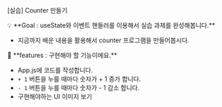 [실습] Counter 만들기

<aside>
💡 **Goal : useState와 이벤트 핸들러를 이용해서 실습 과제를 완성해봅니다.**

</aside>

- 지금까지 배운 내용을 활용해서 counter 프로그램을 만들어봅시다.

<aside>
📌 **features : 구현해야 할 기능이에요.**

</aside>

- App.js에 코드를 작성합니다.
- `+ 1` 버튼을 누를 때마다 숫자가 + 1 증가 합니다.
- `- 1` 버튼을 누를 때마다 숫자가 - 1 감소 합니다.
- 구현해야하는 UI 이미지 보기
